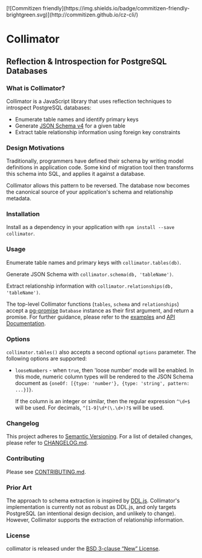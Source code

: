<div id="badges" align="center"></div>
[![Commitizen friendly](https://img.shields.io/badge/commitizen-friendly-brightgreen.svg)](http://commitizen.github.io/cz-cli/)

# Collimator

## Reflection & Introspection for PostgreSQL Databases

### What is Collimator?

Collimator is a JavaScript library that uses reflection techniques to introspect PostgreSQL databases:

- Enumerate table names and identify primary keys
- Generate [JSON Schema v4][jsonschema] for a given table
- Extract table relationship information using foreign key constraints

[jsonschema]: http://json-schema.org

### Design Motivations

Traditionally, programmers have defined their schema by writing model definitions in application code. Some kind of migration tool then transforms this schema into SQL, and applies it against a database.

Collimator allows this pattern to be reversed. The database now becomes the canonical source of your application's schema and relationship metadata.

### Installation

Install as a dependency in your application with `npm install --save collimator`.

### Usage

Enumerate table names and primary keys with `collimator.tables(db)`.

Generate JSON Schema with `collimator.schema(db, 'tableName')`.

Extract relationship information with `collimator.relationships(db, 'tableName')`.

The top-level Collimator functions (`tables`, `schema` and `relationships`) accept a [pg-promise][pg-promise] `Database` instance as their first argument, and return a promise. For further guidance, please refer to the [examples][examples] and [API Documentation][api-docs].

### Options

`collimator.tables()` also accepts a second optional `options` parameter. The following options are supported:

- `looseNumbers` - when `true`, then 'loose number' mode will be enabled. In
  this mode, numeric column types will be rendered to the JSON Schema document
  as `{oneOf: [{type: 'number'}, {type: 'string', pattern: ...}]}`.

  If the column is an integer or similar, then the regular expression `^\d+$`
  will be used. For decimals, `^[1-9]\d*(\.\d+)?$` will be used.

[pg-promise]: https://www.npmjs.com/package/pg-promise
[examples]: https://github.com/radify/collimator/tree/master/examples
[api-docs]: https://github.com/radify/collimator/blob/master/docs/API.md

### Changelog

This project adheres to [Semantic Versioning](http://semver.org/). For a list of detailed changes, please refer to [CHANGELOG.md](CHANGELOG.md).

### Contributing

Please see [CONTRIBUTING.md](CONTRIBUTING.md).

### Prior Art

The approach to schema extraction is inspired by [DDL.js][js-ddl]. Collimator's implementation is currently not as robust as DDL.js, and only targets PostgreSQL (an intentional design decision, and unlikely to change). However, Collimator supports the extraction of relationship information.

[js-ddl]: https://github.com/moll/js-ddl

### License

collimator is released under the [BSD 3-clause “New” License](LICENSE).
